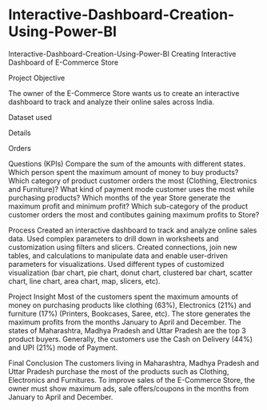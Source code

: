 # Interactive-Dashboard-Creation-Using-Power-BI

Interactive-Dashboard-Creation-Using-Power-BI
Creating Interactive Dashboard of E-Commerce Store


Project Objective

The owner of the  E-Commerce Store wants us to create an interactive dashboard to track and analyze their online sales across India.

Dataset used

Details

Orders


Questions (KPIs)
Compare the sum of the amounts with different states.
Which person spent the maximum amount of money to buy products?
Which category of product customer orders the most (Clothing, Electronics and Furniture)?
What kind of payment mode customer uses the most while purchasing products?
Which months of the year  Store generate the maximum profit and minimum profit?
Which sub-category of the product customer orders the most and contibutes gaining maximum profits to Store?


Process
Created an interactive dashboard to track and analyze online sales data.
Used complex parameters to drill down in worksheets and customization using filters and slicers.
Created connections, join new tables, and calculations to manipulate data and enable user-driven parameters for visualizations.
Used different types of customized visualization (bar chart, pie chart, donut chart, clustered bar chart, scatter chart, line chart, area chart, map, slicers, etc).


Project Insight
Most of the customers spent the maximum amounts of money on purchasing products like clothing (63%), Electronics (21%) and furniture (17%) (Printers, Bookcases, Saree, etc).
The store generates the maximum profits from the months January to April and December.
The states of Maharashtra, Madhya Pradesh and Uttar Pradesh are the top 3 product buyers.
Generally, the customers use the Cash on Delivery (44%) and UPI (21%) mode of Payment.


Final Conclusion
The customers living in Maharashtra, Madhya Pradesh and Uttar Pradesh purchase the most of the products such as Clothing, Electronics and Furnitures. To improve sales of the  E-Commerce Store, the owner must show maximum ads, sale offers/coupons in the months from January to April and December.
